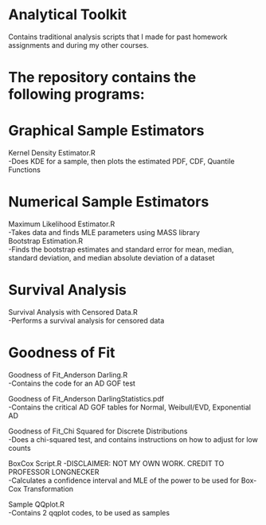 # Analytical Toolkit
Contains traditional analysis scripts that I made for past homework assignments and during 
  my other courses. 

# The repository contains the following programs:

# Graphical Sample Estimators

Kernel Density Estimator.R  
-Does KDE for a sample, then plots the estimated PDF, CDF, Quantile Functions

# Numerical Sample Estimators
Maximum Likelihood Estimator.R  
-Takes data and finds MLE parameters using MASS library  
Bootstrap Estimation.R  
-Finds the bootstrap estimates and standard error for mean, median, standard deviation, and median absolute deviation of a dataset    

# Survival Analysis

Survival Analysis with Censored Data.R  
-Performs a survival analysis for censored data

# Goodness of Fit

Goodness of Fit_Anderson Darling.R  
-Contains the code for an AD GOF test

Goodness of Fit_Anderson DarlingStatistics.pdf  
-Contains the critical AD GOF tables for Normal, Weibull/EVD, Exponential AD

Goodness of Fit_Chi Squared for Discrete Distributions  
-Does a chi-squared test, and contains instructions on how to adjust for low 
counts

BoxCox Script.R 
-DISCLAIMER: NOT MY OWN WORK. CREDIT TO PROFESSOR LONGNECKER  
-Calculates a confidence interval and MLE of the power to be used for Box-Cox Transformation  

Sample QQplot.R  
-Contains 2 qqplot codes, to be used as samples
